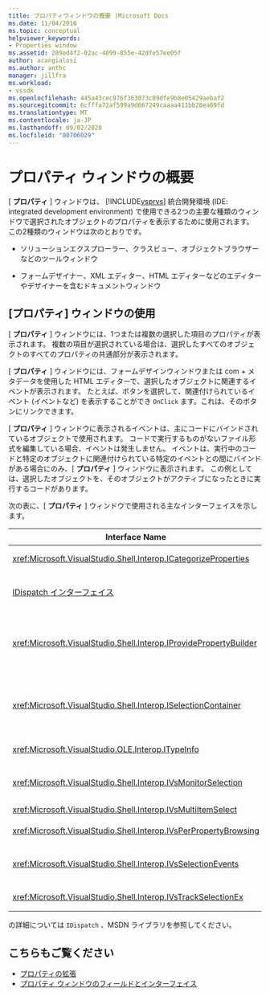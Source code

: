 ```yaml
---
title: プロパティウィンドウの概要 |Microsoft Docs
ms.date: 11/04/2016
ms.topic: conceptual
helpviewer_keywords:
- Properties window
ms.assetid: 289ed4f2-02ac-4899-855e-42dfe57ee05f
author: acangialosi
ms.author: anthc
manager: jillfra
ms.workload:
- vssdk
ms.openlocfilehash: 445a43cec976f363873c89dfe9b8e05429aebaf2
ms.sourcegitcommit: 6cfffa72af599a9d667249caaaa411bb28ea69fd
ms.translationtype: MT
ms.contentlocale: ja-JP
ms.lasthandoff: 09/02/2020
ms.locfileid: "80706029"
---
```

# <a name="properties-window-overview"></a>プロパティ ウィンドウの概要
[ **プロパティ** ] ウィンドウは、 [!INCLUDE[vsprvs](../../code-quality/includes/vsprvs_md.md)] 統合開発環境 (IDE: integrated development environment) で使用できる2つの主要な種類のウィンドウで選択されたオブジェクトのプロパティを表示するために使用されます。 この2種類のウィンドウは次のとおりです。

- ソリューションエクスプローラー、クラスビュー、オブジェクトブラウザーなどのツールウィンドウ

- フォームデザイナー、XML エディター、HTML エディターなどのエディターやデザイナーを含むドキュメントウィンドウ

## <a name="using-the-properties-window"></a>[プロパティ] ウィンドウの使用
 [ **プロパティ** ] ウィンドウには、1つまたは複数の選択した項目のプロパティが表示されます。 複数の項目が選択されている場合は、選択したすべてのオブジェクトのすべてのプロパティの共通部分が表示されます。

 [ **プロパティ** ] ウィンドウには、フォームデザインウィンドウまたは com + メタデータを使用した HTML エディターで、選択したオブジェクトに関連するイベントが表示されます。 たとえば、ボタンを選択して、関連付けられているイベント (イベントなど) を表示することができ `OnClick` ます。これは、そのボタンにリンクできます。

 [ **プロパティ** ] ウィンドウに表示されるイベントは、主にコードにバインドされているオブジェクトで使用されます。 コードで実行するものがないファイル形式を編集している場合、イベントは発生しません。 イベントは、実行中のコードと特定のオブジェクトに関連付けられている特定のイベントとの間にバインドがある場合にのみ、[ **プロパティ** ] ウィンドウに表示されます。 この例としては、選択したオブジェクトを、そのオブジェクトがアクティブになったときに実行するコードがあります。

 次の表に、[ **プロパティ** ] ウィンドウで使用される主なインターフェイスを示します。

|Interface Name|説明|
|--------------------|-----------------|
|<xref:Microsoft.VisualStudio.Shell.Interop.ICategorizeProperties>|[ **プロパティ** ] ウィンドウにカテゴリの一覧を表示し、各プロパティをカテゴリにマップします。|
|[IDispatch インターフェイス](/previous-versions/windows/desktop/api/oaidl/nn-oaidl-idispatch)|オブジェクトのメソッドとプロパティを、プログラミングツールや、オートメーションをサポートするその他のアプリケーションに公開します。|
|<xref:Microsoft.VisualStudio.Shell.Interop.IProvidePropertyBuilder>|オブジェクト自体によって実装されたモーダルダイアログウィンドウを開く *ビルダー* と呼ばれる省略記号ボタン ([...]) を提供します。 ユーザーがテキストフィールドで値を簡単に入力できない場合に使用します。 たとえば、RGB 値を決定するカラーピッカーを開くために使用される場合があります。|
|<xref:Microsoft.VisualStudio.Shell.Interop.ISelectionContainer>|[ **プロパティ** ] ウィンドウに表示される情報を更新するために使用するオブジェクトへのアクセスを提供します。 <xref:Microsoft.VisualStudio.Shell.Interop.ISelectionContainer> は、関連するプロパティを表示する選択可能なオブジェクトを含むウィンドウごとに Vspackage によって実装されます。|
|<xref:Microsoft.VisualStudio.OLE.Interop.ITypeInfo>|インターフェイスのメソッドや構造体のフィールドなど、オブジェクトの型に関する情報を提供します。|
|<xref:Microsoft.VisualStudio.Shell.Interop.IVsMonitorSelection>|Vspackage が選択イベントの通知を受信し、現在のプロジェクト階層、項目、要素の値、およびコマンドの UI コンテキストに関する情報を取得できるようにします。|
|<xref:Microsoft.VisualStudio.Shell.Interop.IVsMultiItemSelect>|複数の選択にアクセスできる環境を提供します。|
|<xref:Microsoft.VisualStudio.Shell.Interop.IVsPerPropertyBrowsing>|[ **プロパティ** ] ウィンドウに表示されるいくつかのプロパティにローカライズされた名前を提供するために使用します。|
|<xref:Microsoft.VisualStudio.Shell.Interop.IVsSelectionEvents>|現在の選択項目、要素の値、またはコマンドの UI コンテキストに対する変更について、登録されている Vspackage に通知します。|
|<xref:Microsoft.VisualStudio.Shell.Interop.IVsTrackSelectionEx>|現在の選択範囲の変更を環境に通知し、新しい選択に関連する階層と項目情報へのアクセスを提供します。|

 の詳細については `IDispatch` 、MSDN ライブラリを参照してください。

## <a name="see-also"></a>こちらもご覧ください
- [プロパティの拡張](../../extensibility/internals/extending-properties.md)
- [プロパティ ウィンドウのフィールドとインターフェイス](../../extensibility/internals/properties-window-fields-and-interfaces.md)
